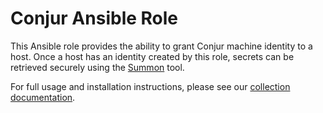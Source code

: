 # Conjur Ansible Role

This Ansible role provides the ability to grant Conjur machine identity to a host.
Once a host has an identity created by this role, secrets can be retrieved securely
using the [Summon](https://github.com/cyberark/summon) tool.


For full usage and installation instructions, please see our
[collection documentation](https://github.com/cyberark/ansible-conjur-collection#installation).
